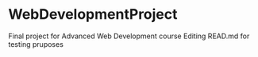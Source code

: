 # WebDevelopmentProject

Final project for Advanced Web Development course
Editing READ.md for testing pruposes